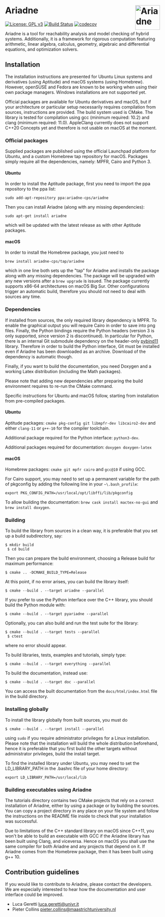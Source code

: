 

# Ariadne <img align="right" src="http://www.ariadne-cps.org/img/ariadne-transparent.png" alt="Ariadne" width="80"/> 

[![License: GPL v3](https://img.shields.io/badge/License-GPL%20v3-blue.svg)](https://www.gnu.org/licenses/gpl-3.0) [![Build Status](https://github.com/ariadne-cps/ariadne/workflows/Continuous%20Integration/badge.svg)](https://github.com/ariadne-cps/ariadne/actions) [![codecov](https://codecov.io/gh/ariadne-cps/ariadne/branch/master/graph/badge.svg)](https://codecov.io/gh/ariadne-cps/ariadne)

Ariadne is a tool for reachability analysis and model checking of hybrid systems. Additionally, it is a framework for rigorous computation featuring arithmetic, linear algebra, calculus, geometry, algebraic and differential equations, and optimization solvers.

## Installation ##

The installation instructions are presented for Ubuntu Linux systems and derivatives (using Aptitude) and macOS systems (using Homebrew). However, openSUSE and Fedora are known to be working when using their own package managers. Windows installations are not supported yet.

Official packages are available for Ubuntu derivatives and macOS, but if your architecture or particular setup necessarily requires compilation from sources, instructions are provided. The build system used is CMake. The library is tested for compilation using gcc (minimum required: 10.2) and clang (minimum required: 11.0). AppleClang currently does not support C++20 Concepts yet and therefore is not usable on macOS at the moment.

### Official packages

Supplied packages are published using the official Launchpad platform for Ubuntu, and a custom Homebrew tap repository for macOS. Packages simply require all the dependencies, namely: MPFR, Cairo and Python 3.

#### Ubuntu

In order to install the Aptitude package, first you need to import the ppa repository to the ppa list:

```
sudo add-apt-repository ppa:ariadne-cps/ariadne
```

Then you can install Ariadne (along with any missing dependencies):

```
sudo apt-get install ariadne
```

which will be updated with the latest release as with other Aptitude packages.

#### macOS

In order to install the Homebrew package, you just need to

```
brew install ariadne-cps/tap/ariadne
```

which in one line both sets up the "tap" for Ariadne and installs the package along with any missing dependencies. The package will be upgraded with any new versions after a `brew upgrade` is issued. The package currently supports x86-64 architectures on macOS Big Sur. Other configurations trigger an automatic build, therefore you should not need to deal with sources any time.

### Dependencies

If installed from sources, the only required library dependency is MPFR. To enable the graphical output you will require Cairo in order to save into png files. Finally, the Python bindings require the Python headers (version 3 is only supported, since version 2 is discontinued). In particular for Python, there is an internal Git submodule dependency on the header-only [pybind11](https://github.com/pybind/pybind11) library. Therefore in order to build the Python interface, Git must be installed even if Ariadne has been downloaded as an archive. Download of the dependency is automatic though.

Finally, if you want to build the documentation, you need Doxygen and a working Latex distribution (including the Math packages).

Please note that adding new dependencies after preparing the build environment requires to re-run the CMake command.

Specific instructions for Ubuntu and macOS follow, starting from installation from pre-compiled packages.

#### Ubuntu

Aptitude packages: `cmake pkg-config git libmpfr-dev libcairo2-dev` and either `clang-11` or `g++-10` for the compiler toolchain.

Additional package required for the Python interface: `python3-dev`.

Additional packages required for documentation: `doxygen doxygen-latex` 

#### macOS

Homebrew packages: `cmake git mpfr cairo` and `gcc@10` if using GCC.

For Cairo support, you may need to set up a permanent variable for the path of pkgconfig by adding the following line in your `~\.bash_profile`:

```
export PKG_CONFIG_PATH=/usr/local/opt/libffi/lib/pkgconfig
```

To allow building the documentation: `brew cask install mactex-no-gui` and `brew install doxygen`.

### Building

To build the library from sources in a clean way, it is preferable that you set up a build subdirectory, say:

```
$ mkdir build
 $ cd build
```

Then you can prepare the build environment, choosing a Release build for maximum performance:

```
$ cmake .. -DCMAKE_BUILD_TYPE=Release
```

At this point, if no error arises, you can build the library itself:

```
$ cmake --build . --target ariadne --parallel
```

If you prefer to use the Python interface over the C++ library, you should build the Python module with:

```
$ cmake --build . --target pyariadne --parallel
```

Optionally, you can also build and run the test suite for the library:

```
$ cmake --build . --target tests --parallel
 $ ctest
```

where no error should appear.

To build libraries, tests, examples and tutorials, simply type:

```
$ cmake --build . --target everything --parallel
```

To build the documentation, instead use:

```
$ cmake --build . --target doc --parallel
```

You can access the built documentation from the `docs/html/index.html` file in the build directory.


### Installing globally

To install the library globally from built sources, you must do

```
$ cmake --build . --target install --parallel
```

using `sudo` if you require administrator privileges for a Linux installation. Please note that the installation will build the whole distribution beforehand, hence it is preferable that you first build the other targets without administrator privileges, build the install target.

To find the installed library under Ubuntu, you may need to set the LD\_LIBRARY\_PATH in the .bashrc file of your home directory:

```
export LD_LIBRARY_PATH=/usr/local/lib
```

### Building executables using Ariadne

The tutorials directory contains two CMake projects that rely on a correct installation of Ariadne, either by using a package or by building the sources. You can copy a project directory in any place on your file system and follow the instructions on the README file inside to check that your installation was successful.

Due to limitations of the C++ standard library on macOS since C++11, you won't be able to build an executable with GCC if the Ariadne library has been built using Clang, and viceversa. Hence on macOS you shall use the same compiler for both Ariadne and any projects that depend on it. If Ariadne comes from the Homebrew package, then it has been built using g++ 10.

## Contribution guidelines ##

If you would like to contribute to Ariadne, please contact the developers. We are especially interested to hear how the documentation and user interface could be improved.

* Luca Geretti <luca.geretti@univr.it>
* Pieter Collins <pieter.collins@maastrichtuniversity.nl>
